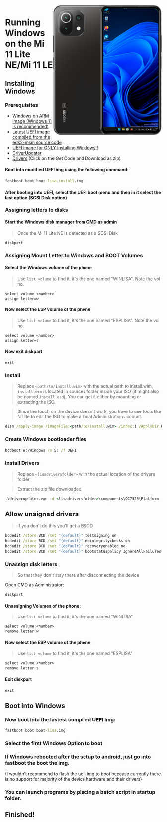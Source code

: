 <img align="right" src="https://github.com/ETCHDEV/Port-Windows-11-Xiaomi-11-Lite-NE/blob/main/lisa.png" width="350" alt="Windows 11 Running On a Mi 11 Lite NE">


# Running Windows on the Mi 11 Lite NE/Mi 11 LE

## Installing Windows

### Prerequisites

- [Windows on ARM image (Windows 11 is recommended)](https://uupdump.net/)
- [Latest UEFI image compiled from the edk2-msm source code](https://github.com/edk2-porting/edk2-msm)
- [UEFI image for ONLY installing Windows!!](https://github.com/ETCHDEV/Port-Windows-11-Xiaomi-11-Lite-NE/releases/download/v0.0.1/boot-lisa-install.img)
- [DriverUpdater](https://github.com/WOA-Project/DriverUpdater/releases/latest)
- [Drivers](https://github.com/Icesito68/7xx-Drivers) (Click on the Get Code and Download as zip)

#### Boot into modified UEFI img using the following command:
```cmd
fastboot boot boot-lisa-install.img
```
#### After booting into UEFI, select the UEFI boot menu and then in it select the last option (SCSI Disk option)

### Assigning letters to disks
#### Start the Windows disk manager from CMD as admin
> Once the Mi 11 Lite NE is detected as a SCSI Disk

```cmd
diskpart
```

### Assigning Mount Letter to Windows and BOOT Volumes
#### Select the Windows volume of the phone
> Use `list volume` to find it, it's the one named "WINLISA". Note the vol no.
```diskpart
select volume <number>
assign letter=w
```
#### Now select the ESP volume of the phone
> Use `list volume` to find it, it's the one named "ESPLISA". Note the vol no.

```diskpart
select volume <number>
assign letter=s
```
#### Now exit diskpart
```diskpart
exit
```

### Install
> Replace `<path/to/install.wim>` with the actual path to install.wim, 
> `install.wim` is located in sources folder inside your ISO (it might also be named `install.esd`), 
> You can get it either by mounting or extracting the ISO.

> Since the touch on the device doesn't work, you have to use tools like NTlite to edit the ISO to make a local Administration account.

```cmd
dism /apply-image /ImageFile:<path/to/install.wim> /index:1 /ApplyDir:W:\
```

### Create Windows bootloader files

```cmd
bcdboot W:\Windows /s S: /f UEFI
```

### Install Drivers

> Replace `<lisadriversfolder>` with the actual location of the drivers folder

>Extract the zip file downloaded 
```cmd
.\driverupdater.exe -d <lisadriversfolder>\components\QC7325\Platform -r <lisadriversfolder> -p W:
```
  
## Allow unsigned drivers

> If you don't do this you'll get a BSOD
```cmd
bcdedit /store BCD /set "{default}" testsigning on
bcdedit /store BCD /set "{default}" nointegritychecks on
bcdedit /store BCD /set "{default}" recoveryenabled no
bcdedit /store BCD /set "{default}" bootstatuspolicy IgnoreAllFailures
```

### Unassign disk letters
> So that they don't stay there after disconnecting the device

Open CMD as Administrator:
```cmd
diskpart
```

#### Unassigning Volumes of the phone:
> Use `list volume` to find it, it's the one named "WINLISA"

```diskpart
select volume <number>
remove letter w
```

#### Now select the ESP volume of the phone
> Use `list volume` to find it, it's the one named "ESPLISA"

```diskpart
select volume <number>
remove letter s
```

#### Exit diskpart
```diskpart
exit
```

## Boot into Windows
### Now boot into the lastest compiled UEFI img:
```cmd
fastboot boot boot-lisa.img
```

### Select the first Windows Option to boot

### If Windows rebooted after the setup to android, just go into fastboot the boot the img.
(I wouldn't recommend to flash the uefi img to boot because currently there is no support for majority of the device hardware and their drivers)

### You can launch programs by placing a batch script in startup folder.

## Finished!

